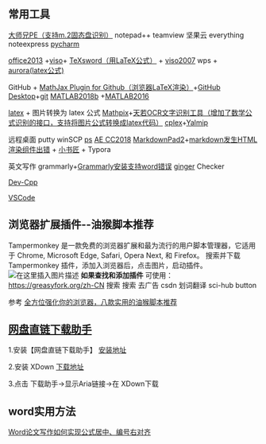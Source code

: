 ## 常用工具
[大师兄PE（支持m.2固态盘识别）](https://www.52pojie.cn/thread-580716-1-1.html)
notepad++		teamview 	坚果云	everything	noteexpress	 [pycharm](https://www.cnblogs.com/flyLove/p/9322698.html)	

[office2013](https://blog.csdn.net/ZUFE_ZXh/article/details/72598601)	+[viso](https://blog.csdn.net/qq_20372833/article/details/79524803)+ [TeXsword（用LaTeX公式）](https://www.bbsmax.com/A/pRdB2yX9dn/) + [viso2007](http://www.ddooo.com/softdown/59233.htm)
wps + [aurora(latex公式)](https://blog.csdn.net/m0_37907383/article/details/90238946)

GitHub + [MathJax Plugin for Github（浏览器LaTeX渲染）](https://chrome.google.com/webstore/detail/mathjax-plugin-for-github/ioemnmodlmafdkllaclgeombjnmnbima?utm_source=chrome-app-launcher-info-dialog)+[GitHub Desktop](https://help.github.com/cn/desktop/getting-started-with-github-desktop/creating-your-first-repository-using-github-desktop)+[git](https://www.jianshu.com/p/72239691b88c)
[MATLAB2018b](https://blog.csdn.net/josslyn/article/details/79898261) +[MATLAB2016](https://blog.csdn.net/f156207495/article/details/77917778)

[latex](https://www.jianshu.com/p/a0754706ad33)  +  图片转换为 latex 公式 [Mathpix](https://mathpix.com/)+[天若OCR文字识别工具（增加了数学公式识别的接口，支持将图片公式转换成latex代码）](https://www.ghpym.com/trocr.html)
[cplex](https://blog.csdn.net/funine/article/details/88064664)+[Yalmip](https://yalmip.github.io/)

远程桌面 putty winSCP
[ps](https://blog.csdn.net/qq_23591767/article/details/81233411)  [AE CC2018](https://jingyan.baidu.com/article/3c48dd34ae5922e10ae35874.html)
[MarkdownPad2](https://www.jianshu.com/p/888322c6bf6d)+[markdown发生HTML渲染组件出错](https://blog.csdn.net/geekqian/article/details/78342581) + [小书匠](http://soft.xiaoshujiang.com/) + Typora

英文写作 grammarly+[Grammarly安装支持word错误](https://blog.csdn.net/qwerasdf_1_2/article/details/82143366)  [ginger](http://www.ddooo.com/softdown/107398.htm#dltab)  Checker

[Dev-Cpp](https://www.dotcpp.com/wp/836.html)

[VSCode](https://blog.csdn.net/yanwennian/article/details/103372880)

## 浏览器扩展插件--油猴脚本推荐
Tampermonkey 是一款免费的浏览器扩展和最为流行的用户脚本管理器，它适用于 Chrome, Microsoft Edge, Safari, Opera Next, 和 Firefox。 
搜索并下载 Tampermonkey 插件，添加入浏览器后，点击图片，启动插件。
![在这里插入图片描述](https://img-blog.csdnimg.cn/20190718113314547.png?x-oss-process=image/watermark,type_ZmFuZ3poZW5naGVpdGk,shadow_10,text_aHR0cHM6Ly9ibG9nLmNzZG4ubmV0L2NoZXN0bnV0c3M=,size_16,color_FFFFFF,t_70)
**如果查找和添加插件**
可使用： https://greasyfork.org/zh-CN    搜索
搜索 去广告    csdn	  划词翻译	sci-hub button

参考
[全方位强化你的浏览器，八款实用的油猴脚本推荐](https://mp.weixin.qq.com/s?__biz=MzIwMzUxMDY1MA==&mid=2247497843&idx=1&sn=c1a1237883804e05408a439288af40a4&chksm=96ccfe66a1bb77709b7235b899135fd9390ede73cf72ede5438f51af5e7374ad9c2ecec697e3&scene=0&xtrack=1&key=0c05566442c631fc8510e1c9b80bc035bb232dd3d863c890f570018376fb266a3ea5f5f5545a03c3d26b6c6796e96d5e3f1cda520a64b30e6b6d648fdbd868acc01705e69ca4cc456089ad3da536527e&ascene=1&uin=MTU4Mjc1MzEyMQ==&devicetype=Windows%2010&version=62060833&lang=zh_CN&pass_ticket=e9OfqrjMNcyUYZvrvBGvNefymfRT/rQN79MbUiJcxxTlJomYf6N8yEtkElJGr3T8)



## [网盘直链下载助手](https://www.baiduyun.wiki/)

1.安装【网盘直链下载助手】	[安装地址](https://www.baiduyun.wiki/install.html)

2.安装 XDown [下载地址](https://www.jb51.net/softs/682356.html)

3.点击 下载助手->显示Aria链接->在 XDown下载


## word实用方法
[Word论文写作如何实现公式居中、编号右对齐](http://xinzhi.wenda.so.com/a/1542514863209289)





